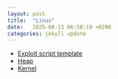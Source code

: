 ```yaml
---
layout: post
title:  "Linux"
date:   2025-08-13 06:50:19 +0200
categories: jekyll update
---
```


- [Exploit script template](/2025/08/13/exploit-script.html)<br>
- [Heap](/2025/08/13/heap.html)<br>
- [Kernel](/2025/08/14/kernel.html)<br>